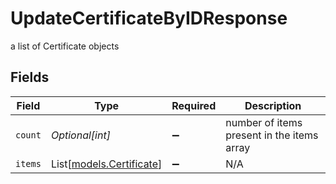 # UpdateCertificateByIDResponse

a list of Certificate objects


## Fields

| Field                                                | Type                                                 | Required                                             | Description                                          |
| ---------------------------------------------------- | ---------------------------------------------------- | ---------------------------------------------------- | ---------------------------------------------------- |
| `count`                                              | *Optional[int]*                                      | :heavy_minus_sign:                                   | number of items present in the items array           |
| `items`                                              | List[[models.Certificate](../models/certificate.md)] | :heavy_minus_sign:                                   | N/A                                                  |